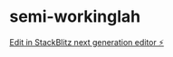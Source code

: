 # semi-workinglah

[Edit in StackBlitz next generation editor ⚡️](https://stackblitz.com/~/github.com/wawawee/semi-workinglah)
